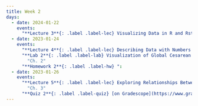 ```yaml
---
title: Week 2
days:
  - date: 2024-01-22
    events:
      "**Lecture 3**{: .label .label-lec} Visualizing Data in R and Rstudio (ggplot2) ":
  - date: 2023-01-24
    events:
      "**Lecture 4**{: .label .label-lec} Describing Data with Numbers ":
      "**Lab 2**{: .label .label-lab} Visualization of Global Cesarean Delivery Rates (Due Jan. 30th)":
        "Ch. 2"
      "**Homework 2**{: .label .label-hw} ":
  - date: 2023-01-26
    events:
      "**Lecture 5**{: .label .label-lec} Exploring Relationships Between Two Variables": 
        "Ch. 3"
      "**Quiz 2**{: .label .label-quiz} [on Gradescope](https://www.gradescope.com/courses/704333) (Due Jan. 27, 12PM noon PST)":
---
```



